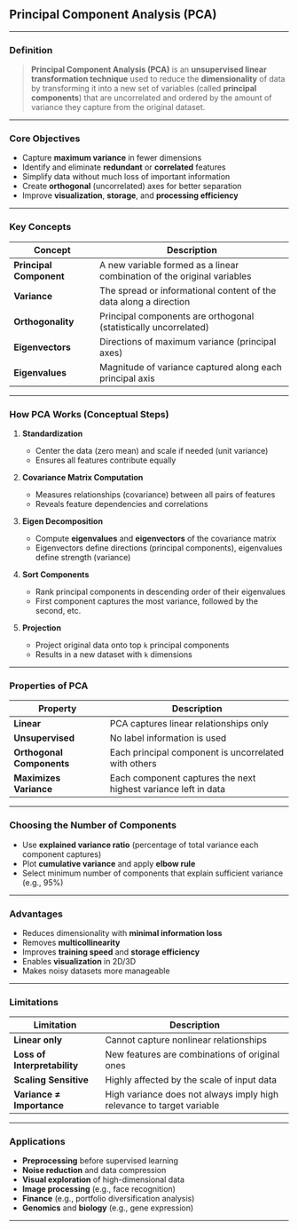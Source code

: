 ## **Principal Component Analysis (PCA)**

---

### **Definition**

> **Principal Component Analysis (PCA)** is an **unsupervised linear transformation technique** used to reduce the **dimensionality** of data by transforming it into a new set of variables (called **principal components**) that are uncorrelated and ordered by the amount of variance they capture from the original dataset.

---

### **Core Objectives**

* Capture **maximum variance** in fewer dimensions
* Identify and eliminate **redundant** or **correlated** features
* Simplify data without much loss of important information
* Create **orthogonal** (uncorrelated) axes for better separation
* Improve **visualization**, **storage**, and **processing efficiency**

---

### **Key Concepts**

| Concept                 | Description                                                             |
| ----------------------- | ----------------------------------------------------------------------- |
| **Principal Component** | A new variable formed as a linear combination of the original variables |
| **Variance**            | The spread or informational content of the data along a direction       |
| **Orthogonality**       | Principal components are orthogonal (statistically uncorrelated)        |
| **Eigenvectors**        | Directions of maximum variance (principal axes)                         |
| **Eigenvalues**         | Magnitude of variance captured along each principal axis                |

---

### **How PCA Works (Conceptual Steps)**

1. **Standardization**

   * Center the data (zero mean) and scale if needed (unit variance)
   * Ensures all features contribute equally

2. **Covariance Matrix Computation**

   * Measures relationships (covariance) between all pairs of features
   * Reveals feature dependencies and correlations

3. **Eigen Decomposition**

   * Compute **eigenvalues** and **eigenvectors** of the covariance matrix
   * Eigenvectors define directions (principal components), eigenvalues define strength (variance)

4. **Sort Components**

   * Rank principal components in descending order of their eigenvalues
   * First component captures the most variance, followed by the second, etc.

5. **Projection**

   * Project original data onto top `k` principal components
   * Results in a new dataset with `k` dimensions

---

### **Properties of PCA**

| Property                  | Description                                                    |
| ------------------------- | -------------------------------------------------------------- |
| **Linear**                | PCA captures linear relationships only                         |
| **Unsupervised**          | No label information is used                                   |
| **Orthogonal Components** | Each principal component is uncorrelated with others           |
| **Maximizes Variance**    | Each component captures the next highest variance left in data |

---

### **Choosing the Number of Components**

* Use **explained variance ratio** (percentage of total variance each component captures)
* Plot **cumulative variance** and apply **elbow rule**
* Select minimum number of components that explain sufficient variance (e.g., 95%)

---

### **Advantages**

* Reduces dimensionality with **minimal information loss**
* Removes **multicollinearity**
* Improves **training speed** and **storage efficiency**
* Enables **visualization** in 2D/3D
* Makes noisy datasets more manageable

---

### **Limitations**

| Limitation                   | Description                                                           |
| ---------------------------- | --------------------------------------------------------------------- |
| **Linear only**              | Cannot capture nonlinear relationships                                |
| **Loss of Interpretability** | New features are combinations of original ones                        |
| **Scaling Sensitive**        | Highly affected by the scale of input data                            |
| **Variance ≠ Importance**    | High variance does not always imply high relevance to target variable |

---

### **Applications**

* **Preprocessing** before supervised learning
* **Noise reduction** and data compression
* **Visual exploration** of high-dimensional data
* **Image processing** (e.g., face recognition)
* **Finance** (e.g., portfolio diversification analysis)
* **Genomics** and **biology** (e.g., gene expression)

---
